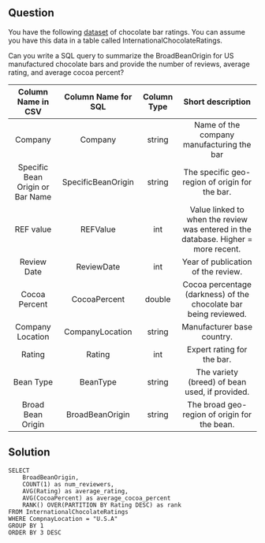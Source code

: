## Question
You have the following [dataset](https://drive.google.com/file/d/1wG27Iex7Ymg2gc-5UdcnXtuhP7aUBSNK/view) of chocolate bar ratings. You can assume you have this data in a table called InternationalChocolateRatings.

Can you write a SQL query to summarize the BroadBeanOrigin for US manufactured chocolate bars and provide the number of reviews, average rating, and average cocoa percent?

|        Column Name in CSV        | Column Name for SQL | Column Type |                                  Short description                                 |
|:--------------------------------:|:-------------------:|:-----------:|:----------------------------------------------------------------------------------:|
|              Company             |       Company       |    string   |                      Name of the company manufacturing the bar                     |
| Specific Bean Origin or Bar Name |  SpecificBeanOrigin |    string   |                   The specific geo-region of origin for the bar.                   |
|             REF value            |       REFValue      |     int     | Value linked to when the review was entered in the database. Higher = more recent. |
|            Review Date           |      ReviewDate     |     int     |                         Year of publication of the review.                         |
|           Cocoa Percent          |     CocoaPercent    |    double   |          Cocoa percentage (darkness) of the chocolate bar being reviewed.          |
|         Company Location         |   CompanyLocation   |    string   |                             Manufacturer base country.                             |
|              Rating              |        Rating       |     int     |                             Expert rating for the bar.                             |
|             Bean Type            |       BeanType      |    string   |                   The variety (breed) of bean used, if provided.                   |
|         Broad Bean Origin        |   BroadBeanOrigin   |    string   |                    The broad geo-region of origin for the bean.                    |

## Solution

```
SELECT
    BroadBeanOrigin,
    COUNT(1) as num_reviewers,
    AVG(Rating) as average_rating,
    AVG(CocoaPercent) as average_cocoa_percent
    RANK() OVER(PARTITION BY Rating DESC) as rank
FROM InternationalChocolateRatings
WHERE CompnayLocation = "U.S.A"
GROUP BY 1
ORDER BY 3 DESC
```
